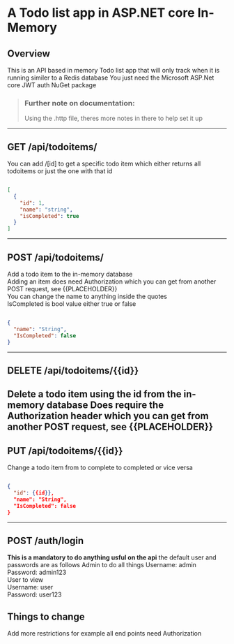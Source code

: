 # A Todo list app in ASP.NET core In-Memory

## Overview  
This is an API based in memory Todo list app that will only track when it is running similer to a Redis database You just need the Microsoft ASP.Net core JWT auth NuGet package

> ### Further note on documentation:  
> Using the .http file, theres more notes in there to help set it up  

---

## GET /api/todoitems/  
You can add /[id] to get a specific todo item which either returns all todoitems or just the one with that id  

```json

[
  {
    "id": 1,
    "name": "string",
    "isCompleted": true
  }
]

```
---
## POST /api/todoitems/  
Add a todo item to the in-memory database  
Adding an item does need Authorization which you can get from another POST request, see {{PLACEHOLDER}}  
You can change the name to anything inside the quotes  
IsCompleted is bool value either true or false  
```json

{
  "name": "String",
  "IsCompleted": false
}

```
---
## DELETE /api/todoitems/{{id}}  
Delete a todo item using the id from the in-memory database
Does require the Authorization header which you can get from another POST request, see {{PLACEHOLDER}}
---

## PUT /api/todoitems/{{id}}
Change a todo item from to complete to completed or vice versa

```json

{
  "id": {{id}},
  "name": "String",
  "IsCompleted": false
}

```
---

## POST /auth/login
**This is a mandatory to do anything usful on the api**
the default user and passwords are as follows
Admin to do all things
Username: admin  
Password: admin123  
User to view  
Username: user  
Password: user123  

## Things to change
Add more restrictions for example all end points need Authorization 
